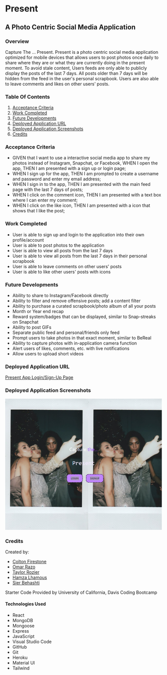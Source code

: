 # Present

## A Photo Centric Social Media Application

### Overview

Capture The ... Present. Present is a photo centric social media application optimized for mobile devices that allows users to post photos once daily to share where they are or what they are currently doing in the present moment. To avoid stale content, Users feeds are only able to publicly display the posts of the last 7 days. All posts older than 7 days will be hidden from the feed in the user's personal scrapbook. Users are also able to leave comments and likes on other users' posts.

### Table Of Contents

1. [Acceptance Criteria](#acceptance-criteria)
2. [Work Completed](#work-completed)
3. [Future Developments](#future-developments)
4. [Deployed Application URL](#deployed-application-url)
5. [Deployed Application Screenshots](#deployed-application-screenshots)
6. [Credits](#credits)

### Acceptance Criteria

- GIVEN that I want to use a interactive social media app to share my photos instead of Instagram, Snapchat, or Facebook, WHEN I open the app, THEN I am presented with a sign up or login page;
- WHEN I sign up for the app, THEN I am prompted to create a username and password and enter my email address;
- WHEN I sign in to the app, THEN I am presented with the main feed page with the last 7 days of posts;
- WHEN I click on the comment icon, THEN I am presented with a text box where I can enter my comment;
- WHEN I click on the like icon, THEN I am presented with a icon that shows that I like the post;

### Work Completed

- User is able to sign up and login to the application into their own profile/account
- User is able to post photos to the application
- User is able to view all posts from the last 7 days
- User is able to view all posts from the last 7 days in their personal scrapbook
- User is able to leave comments on other users' posts
- User is able to like other users' posts with icons

### Future Developments

- Ability to share to Instagram/Facebook directly
- Ability to filter and remove offensive posts; add a content filter
- Ability to purchase a curated scrapbook/photo album of all your posts
- Month or Year end recap
- Reward system/badges that can be displayed, similar to Snap-streaks on Snapchat
- Ability to post GIFs
- Separate public feed and personal/friends only feed
- Prompt users to take photos in that exact moment, similar to BeReal
- Ability to capture photos with in-application camera function
- Alert users of likes, comments, etc. with live notifications
- Allow users to upload short videos

### Deployed Application URL

[Present App Login/Sign-Up Page](https://present-social-app-4b519de33a7f.herokuapp.com/)

### Deployed Application Screenshots

![Login/Sign-Up Page](./client/src/assets/images/present-social-app-4b519de33a7f.herokuapp.com_.png)

### Credits

Created by:

- [Colton Firestone](#https://github.com/ColtonMakesStuff)
- [Omar Razo](#https://github.com/Omar-Razo)
- [Taylor Rozier](#https://github.com/RozierT)
- [Hamza Lhamous](#https://github.com/musicchef)
- [Sier Behashti](#https://github.com/Sbehashti)

Starter Code Provided by University of California, Davis Coding Bootcamp

#### Technologies Used

- React
- MongoDB
- Mongoose
- Express
- JavaScript
- Visual Studio Code
- GitHub
- Git
- Heroku
- Material UI
- Tailwind
